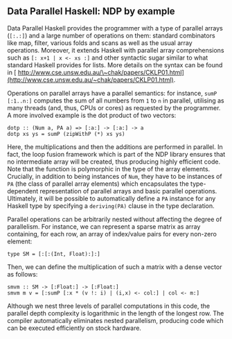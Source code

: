 ## Data Parallel Haskell: NDP by example



Data Parallel Haskell provides the programmer with a type of parallel arrays (`[:.:]`) and a large number of operations on them: standard combinators like map, filter, various folds and scans as well as the usual array operations. Moreover, it extends Haskell with parallel array comprehensions such as `[: x+1 | x <- xs :]` and other syntactic sugar similar to what standard Haskell provides for lists. More details on the syntax can be found in [
http://www.cse.unsw.edu.au/\~chak/papers/CKLP01.html](http://www.cse.unsw.edu.au/~chak/papers/CKLP01.html).



Operations on parallel arrays have a parallel semantics: for instance, `sumP [:1..n:]` computes the sum of all numbers from `1` to `n` in parallel, utilising as many threads (and, thus, CPUs or cores) as requested by the programmer. A more involved example is the dot product of two vectors:


```wiki
dotp :: (Num a, PA a) => [:a:] -> [:a:] -> a
dotp xs ys = sumP (zipWithP (*) xs ys)
```


Here, the multiplications and then the additions are performed in parallel. In fact, the loop fusion framework which is part of the NDP library ensures that no intermediate array will be created, thus producing highly efficient code. Note that the function is polymorphic in the type of the array elements. Crucially, in addition to being instances of `Num`, they have to be instances of `PA` (the class of parallel array elements) which encapsulates the type-dependent representation of parallel arrays and basic parallel operations. Ultimately, it will be possible to automatically define a `PA` instance for any Haskell type by specifying a `deriving(PA)` clause in the type declaration.



Parallel operations can be arbitrarily nested without affecting the degree of parallelism. For instance, we can represent a sparse matrix as array containing, for each row, an array of index/value pairs for every non-zero element:


```wiki
type SM = [:[:(Int, Float):]:]
```


Then, we can define the multiplication of such a matrix with a dense vector as follows:


```wiki
smvm :: SM -> [:Float:] -> [:Float:]
smvm m v = [:sumP [:x * (v !: i) | (i,x) <- col:] | col <- m:]
```


Although we nest three levels of parallel computations in this code, the parallel depth complexity is logarithmic in the length of the longest row. The compiler automatically eliminates nested parallelism, producing code which can be executed efficiently on stock hardware.


